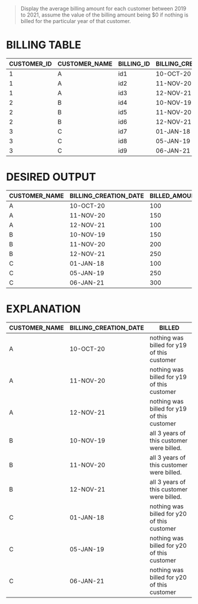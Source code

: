 > Display the average billing amount for each customer between 2019 to 2021, assume the value of the billing amount being $0 if nothing is billed for the particular year of that customer.

# BILLING TABLE
|CUSTOMER_ID|CUSTOMER_NAME|BILLING_ID|BILLING_CREATION_DATE|BILLED_AMOUNT|
|-----------|-------------|----------|---------------------|-------------|
|1          |A            |id1       |10-OCT-20            |100          |
|1          |A            |id2       |11-NOV-20            |150          |
|1          |A            |id3       |12-NOV-21            |100          |
|2          |B            |id4       |10-NOV-19            |150          |
|2          |B            |id5       |11-NOV-20            |200          |
|2          |B            |id6       |12-NOV-21            |250          |
|3          |C            |id7       |01-JAN-18            |100          |
|3          |C            |id8       |05-JAN-19            |250          |
|3          |C            |id9       |06-JAN-21            |300          |

# DESIRED OUTPUT
|CUSTOMER_NAME|BILLING_CREATION_DATE|BILLED_AMOUNT|AVG_BILL|
|-------------|---------------------|-------------|--------|
|A            |10-OCT-20            |100          |87.5    |
|A            |11-NOV-20            |150          |87.5    |
|A            |12-NOV-21            |100          |87.5    |
|B            |10-NOV-19            |150          |200     |
|B            |11-NOV-20            |200          |200     |
|B            |12-NOV-21            |250          |200     |
|C            |01-JAN-18            |100          |137.5   |
|C            |05-JAN-19            |250          |137.5   |
|C            |06-JAN-21            |300          |137.5   |

# EXPLANATION
|CUSTOMER_NAME|BILLING_CREATION_DATE|BILLED                                     |
|-------------|---------------------|-------------------------------------------|
|A            |10-OCT-20            |nothing was billed for y19 of this customer|
|A            |11-NOV-20            |nothing was billed for y19 of this customer|
|A            |12-NOV-21            |nothing was billed for y19 of this customer|
|B            |10-NOV-19            |all 3 years of this customer were billed.  |
|B            |11-NOV-20            |all 3 years of this customer were billed.  |
|B            |12-NOV-21            |all 3 years of this customer were billed.  |
|C            |01-JAN-18            |nothing was billed for y20 of this customer|
|C            |05-JAN-19            |nothing was billed for y20 of this customer|
|C            |06-JAN-21            |nothing was billed for y20 of this customer|